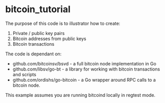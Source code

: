 # bitcoin_tutorial

The purpose of this code is to illustrator how to create:

1. Private / public key pairs
2. Bitcoin addresses from public keys
3. Bitcoin transactions

The code is dependant on:

* github.com/bitcoinsv/bsvd - a full bitcoin node implementation in Go
*	github.com/libsv/go-bt - a library for working with bitcoin transactions and scripts
*	github.com/ordishs/go-bitcoin - a Go wrapper around RPC calls to a bitcoin node.

This example assumes you are running bitcoind locally in regtest mode.
